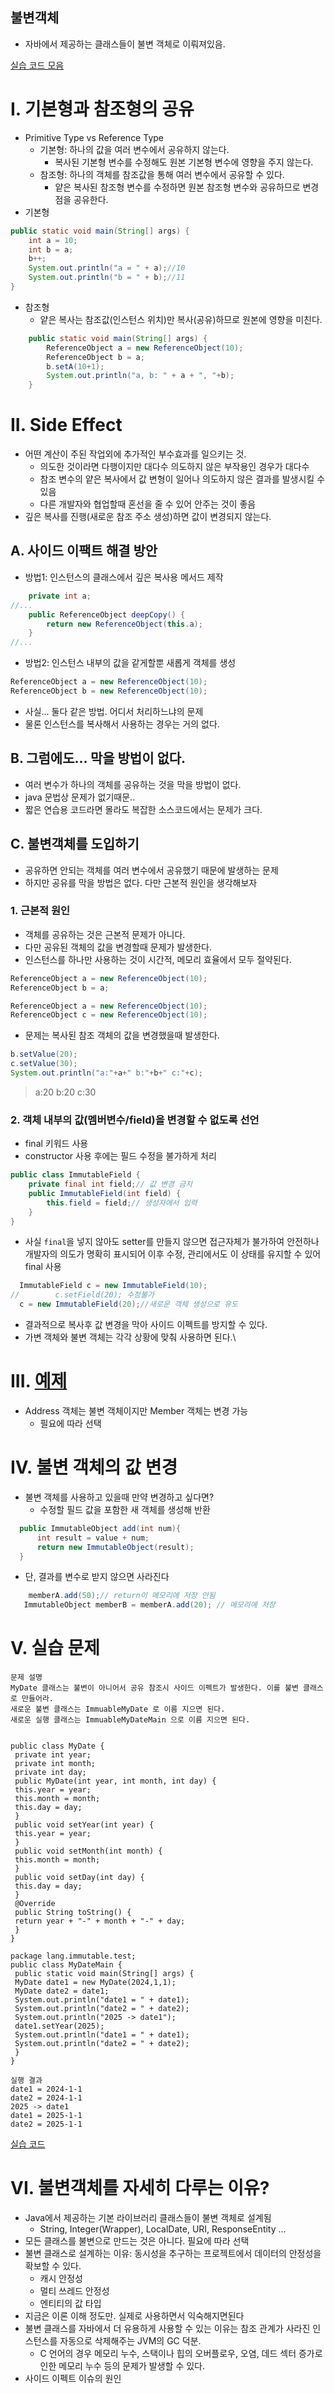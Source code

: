 
불변객체
---

- 자바에서 제공하는 클래스들이 불변 객체로 이뤄져있음.

[실습 코드 모음](../../src/step03_middleClass/chapter02_Immutable)

# I. 기본형과 참조형의 공유
- Primitive Type vs Reference Type
  - 기본형: 하나의 값을 여러 변수에서 공유하지 않는다. 
    - 복사된 기본형 변수를 수정해도 원본 기본형 변수에 영향을 주지 않는다.
  - 참조형: 하나의 객체를 참조값을 통해 여러 변수에서 공유할 수 있다. 
    - 얕은 복사된 참조형 변수를 수정하면 원본 참조형 변수와 공유하므로 변경점을 공유한다. 
- 기본형 
```java
public static void main(String[] args) {
    int a = 10;
    int b = a;
    b++;
    System.out.println("a = " + a);//10
    System.out.println("b = " + b);//11
}
```
- 참조형
    - 얕은 복사는 참조값(인스턴스 위치)만 복사(공유)하므로 원본에 영향을 미친다.
```java
    public static void main(String[] args) {
        ReferenceObject a = new ReferenceObject(10);
        ReferenceObject b = a;
        b.setA(10+1);
        System.out.println("a, b: " + a + ", "+b);
    }
```

# II. Side Effect
- 어떤 계산이 주된 작업외에 추가적인 부수효과를 일으키는 것.
  - 의도한 것이라면 다행이지만 대다수 의도하지 않은 부작용인 경우가 대다수
  - 참조 변수의 얕은 복사에서 값 변형이 일어나 의도하지 않은 결과를 발생시킬 수 있음
  - 다른 개발자와 협업할때 혼선을 줄 수 있어 안주는 것이 좋음
- 깊은 복사를 진행(새로운 참조 주소 생성)하면 값이 변경되지 않는다.
## A. 사이드 이팩트 해결 방안
- 방법1: 인스턴스의 클래스에서 깊은 복사용 메서드 제작
```java
    private int a;
//...
    public ReferenceObject deepCopy() {
        return new ReferenceObject(this.a);
    }
//...
```
- 방법2: 인스턴스 내부의 값을 같게할뿐 새롭게 객체를 생성
```java
ReferenceObject a = new ReferenceObject(10);
ReferenceObject b = new ReferenceObject(10);
```
- 사실... 둘다 같은 방법. 어디서 처리하느냐의 문제
- 물론 인스턴스를 복사해서 사용하는 경우는 거의 없다.
## B. 그럼에도... 막을 방법이 없다.
- 여러 변수가 하나의 객체를 공유하는 것을 막을 방법이 없다. 
- java 문법상 문제가 없기때문.. 
- 짧은 연습용 코드라면 몰라도 복잡한 소스코드에서는 문제가 크다.
## C. 불변객체를 도입하기
- 공유하면 안되는 객체를 여러 변수에서 공유했기 때문에 발생하는 문제
- 하지만 공유를 막을 방법은 없다. 다만 근본적 원인을 생각해보자 
### 1. 근본적 원인
- 객체를 공유하는 것은 근본적 문제가 아니다. 
- 다만 공유된 객체의 값을 변경할때 문제가 발생한다. 
- 인스턴스를 하나만 사용하는 것이 시간적, 메모리 효율에서 모두 절약된다.
```java
ReferenceObject a = new ReferenceObject(10);
ReferenceObject b = a;
```
```java
ReferenceObject a = new ReferenceObject(10);
ReferenceObject c = new ReferenceObject(10);
```
- 문제는 복사된 참조 객체의 값을 변경했을때 발생한다. 
```java
b.setValue(20);
c.setValue(30);
System.out.println("a:"+a+" b:"+b+" c:"+c);
```
> a:20 b:20 c:30 

### 2. 객체 내부의 값(멤버변수/field)을 변경할 수 없도록 선언
- final 키워드 사용
- constructor 사용 후에는 필드 수정을 불가하게 처리
```java
public class ImmutableField {
    private final int field;// 값 변경 금지
    public ImmutableField(int field) {
        this.field = field;// 생성자에서 입력
    }
}
```
- 사실 `final`을 넣지 않아도 setter를 만들지 않으면 접근자체가 불가하여 안전하나 개발자의 의도가 명확히 표시되어 이후 수정, 관리에서도 이 상태를 유지할 수 있어 final 사용 
```java
  ImmutableField c = new ImmutableField(10);
//        c.setField(20); 수정불가
  c = new ImmutableField(20);//새로운 객체 생성으로 유도
```
- 결과적으로 복사후 값 변경을 막아 사이드 이펙트를 방지할 수 있다. 
- 가변 객체와 불변 객체는 각각 상황에 맞춰 사용하면 된다.\
# III. [예제](../../src/step03_middleClass/chapter02_Immutable/example_immutableObject)
- Address 객체는 불변 객체이지만 Member 객체는 변경 가능
  - 필요에 따라 선택
# IV. 불변 객체의 값 변경
- 불변 객체를 사용하고 있을때 만약 변경하고 싶다면?
  - 수정할 필드 값을 포함한 새 객체를 생성해 반환
```java
  public ImmutableObject add(int num){
      int result = value + num;
      return new ImmutableObject(result);
  }
```
- 단, 결과를 변수로 받지 않으면 사라진다
```java
    memberA.add(50);// return이 메모리에 저장 안됨
   ImmutableObject memberB = memberA.add(20); // 메모리에 저장
```
# V. 실습 문제
```
문제 설명
MyDate 클래스는 불변이 아니어서 공유 참조시 사이드 이펙트가 발생한다. 이를 불변 클래스로 만들어라.
새로운 불변 클래스는 ImmuableMyDate 로 이름 지으면 된다.
새로운 실행 클래스는 ImmuableMyDateMain 으로 이름 지으면 된다.


public class MyDate {
 private int year;
 private int month;
 private int day;
 public MyDate(int year, int month, int day) {
 this.year = year;
 this.month = month;
 this.day = day;
 }
 public void setYear(int year) {
 this.year = year;
 }
 public void setMonth(int month) {
 this.month = month;
 }
 public void setDay(int day) {
 this.day = day;
 }
 @Override
 public String toString() {
 return year + "-" + month + "-" + day;
 }
}

package lang.immutable.test;
public class MyDateMain {
 public static void main(String[] args) {
 MyDate date1 = new MyDate(2024,1,1);
 MyDate date2 = date1;
 System.out.println("date1 = " + date1);
 System.out.println("date2 = " + date2);
 System.out.println("2025 -> date1");
 date1.setYear(2025);
 System.out.println("date1 = " + date1);
 System.out.println("date2 = " + date2);
 }
}

실행 결과 
date1 = 2024-1-1
date2 = 2024-1-1
2025 -> date1
date1 = 2025-1-1
date2 = 2025-1-1
```
[실습 코드](../../src/step03_middleClass/chapter02_Immutable/exam01_Immutable)

# VI. 불변객체를 자세히 다루는 이유?
- Java에서 제공하는 기본 라이브러리 클래스들이 불변 객체로 설계됨
  - String, Integer(Wrapper), LocalDate, URI, ResponseEntity ...
- 모든 클래스를 불변으로 만드는 것은 아니다. 필요에 따라 선택
- 불변 클래스로 설계하는 이유: 동시성을 추구하는 프로젝트에서 데이터의 안정성을 확보할 수 있다.
  - 캐시 안정성
  - 멀티 쓰레드 안정성
  - 엔티티의 값 타입
- 지금은 이론 이해 정도만. 실제로 사용하면서 익숙해지면된다
- 불변 클래스를 자바에서 더 유용하게 사용할 수 있는 이유는 참조 관계가 사라진 인스턴스를 자동으로 삭제해주는 JVM의 GC 덕분.
  - C 언어의 경우 메모리 누수, 스택이나 힙의 오버플로우, 오염, 데드 섹터 증가로 인한 메모리 누수 등의 문제가 발생할 수 있다. 
- 사이드 이펙트 이슈의 원인 